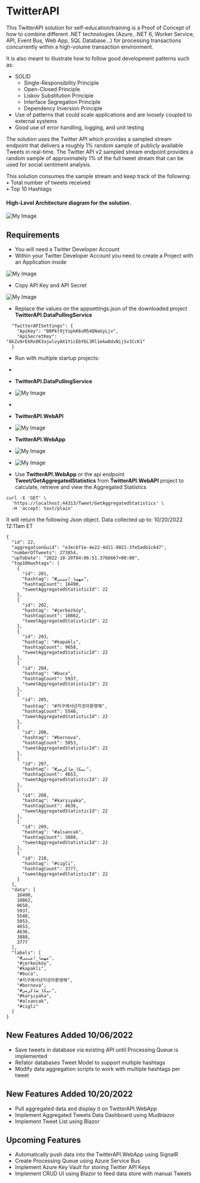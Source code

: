 ﻿# TwitterAPI

This TwitterAPI solution for self-education/training is a Proof of Concept of how to combine different .NET technologies (Azure, .NET 6, Worker Service, API, Event Bus, Web App, SQL Database...) for processing transactions concurrently within a high-volume transaction environment.

It is also meant to illustrate how to follow good development patterns such as:
* SOLID
  * Single-Responsibility Principle
  * Open-Closed Principle
  * Liskov Substitution Principle
  * Interface Segregation Principle
  * Dependency Inversion Principle
* Use of patterns that could scale applications and are loosely coupled to external systems
* Good use of error handling, logging, and unit testing

The solution uses the Twitter API which provides a sampled stream endpoint that delivers a roughly 1% random sample of publicly available Tweets in real-time.
The Twitter API v2 sampled stream endpoint provides a random sample of approximately 1% of the full tweet stream that can be used for social sentiment analysis.

This solution consumes the sample stream and keep track of the following:  
• Total number of tweets received  
• Top 10 Hashtags 


#### High-Level Architecture diagram for the solution.

![My Image](TwitterAPIDiagram.png)

## Requirements
* You will need a Twitter Developer Account
* Within your Twitter Developer Account you need to create a Project with an Application inside

![My Image](twitter_project_app.jpg)

* Copy API Key and API Secret

![My Image](apiKey_apiKeySecret.jpg)

* Replace the values on the appsettings.json of the downloaded project **TwitterAPI.DataPullingService**
```
  "TwitterAPISettings": {
    "ApiKey": "B0Pkt9jYspkK6sM54QNaUyLjv",
    "ApiSecretKey": "8kZu9rEkRx8K3ajwlvyAX1YicEbYbL3Rl1ekw8dvNijSv3CcK1"
  }
```

* Run with multiple startup projects:
* 
* **TwitterAPI.DataPullingService**
* ![My Image](2022-10-20_0-00-44.jpg)
* 
* **TwitterAPI.WebAPI**
* ![My Image](2022-10-20_0-07-45.jpg)

* **TwitterAPI.WebApp**
* ![My Image](2022-10-19_23-56-03.jpg)
* ![My Image](2022-10-19_23-56-18.jpg)

* Use **TwitterAPI.WebApp** or the api endpoint **Tweet/GetAggregatedStatistics** from **TwitterAPI.WebAPI** project to calculate, retrieve and view the Aggregated Statistics
```
curl -X 'GET' \
  'https://localhost:44313/Tweet/GetAggregatedStatistics' \
  -H 'accept: text/plain'
```  
It will return the following Json object.
Data collected up to: 10/20/2022 12:11am ET
```
{
  "id": 22,
  "aggregationGuid": "e3ec6f1e-4e22-4d11-9021-3fe5adb1c647",
  "numberOfTweets": 273854,
  "upToDate": "2022-10-20T04:06:51.3766667+00:00",
  "top10Hashtags": [
    {
      "id": 201,
      "hashtag": "#مهسا_امینی",
      "hashtagCount": 16490,
      "tweetAggregatedStatisticId": 22
    },
    {
      "id": 202,
      "hashtag": "#çerkezköy",
      "hashtagCount": 10862,
      "tweetAggregatedStatisticId": 22
    },
    {
      "id": 203,
      "hashtag": "#kapaklı",
      "hashtagCount": 9658,
      "tweetAggregatedStatisticId": 22
    },
    {
      "id": 204,
      "hashtag": "#buca",
      "hashtagCount": 5937,
      "tweetAggregatedStatisticId": 22
    },
    {
      "id": 205,
      "hashtag": "#지구에서년지성아환영해",
      "hashtagCount": 5548,
      "tweetAggregatedStatisticId": 22
    },
    {
      "id": 206,
      "hashtag": "#bornova",
      "hashtagCount": 5053,
      "tweetAggregatedStatisticId": 22
    },
    {
      "id": 207,
      "hashtag": "#نیکا_شاکرمی",
      "hashtagCount": 4653,
      "tweetAggregatedStatisticId": 22
    },
    {
      "id": 208,
      "hashtag": "#karşıyaka",
      "hashtagCount": 4636,
      "tweetAggregatedStatisticId": 22
    },
    {
      "id": 209,
      "hashtag": "#alsancak",
      "hashtagCount": 3888,
      "tweetAggregatedStatisticId": 22
    },
    {
      "id": 210,
      "hashtag": "#cigli",
      "hashtagCount": 3777,
      "tweetAggregatedStatisticId": 22
    }
  ],
  "data": [
    16490,
    10862,
    9658,
    5937,
    5548,
    5053,
    4653,
    4636,
    3888,
    3777
  ],
  "labels": [
    "#مهسا_امینی",
    "#çerkezköy",
    "#kapaklı",
    "#buca",
    "#지구에서년지성아환영해",
    "#bornova",
    "#نیکا_شاکرمی",
    "#karşıyaka",
    "#alsancak",
    "#cigli"
  ]
}
```

## New Features Added 10/06/2022
* Save tweets in database via existing API until Processing Queue is implemented
* Refator databases Tweet Model to support multiple hashtags
* Modify data aggregation scripts to work with multiple hashtags per tweet

## New Features Added 10/20/2022
* Pull aggregated data and display it on TwitterAPI.WebApp
* Implement Aggregated Tweets Data Dashboard using Mudblazor
* Implement Tweet List using Blazor

## Upcoming Features
* Automatically push data into the TwitterAPI.WebApp using SignalR
* Create Processing Queue using Azure Service Bus
* Implement Azure Key Vault for storing Twitter API Keys
* Implement CRUD UI using Blazor to feed data store with manual Tweets


